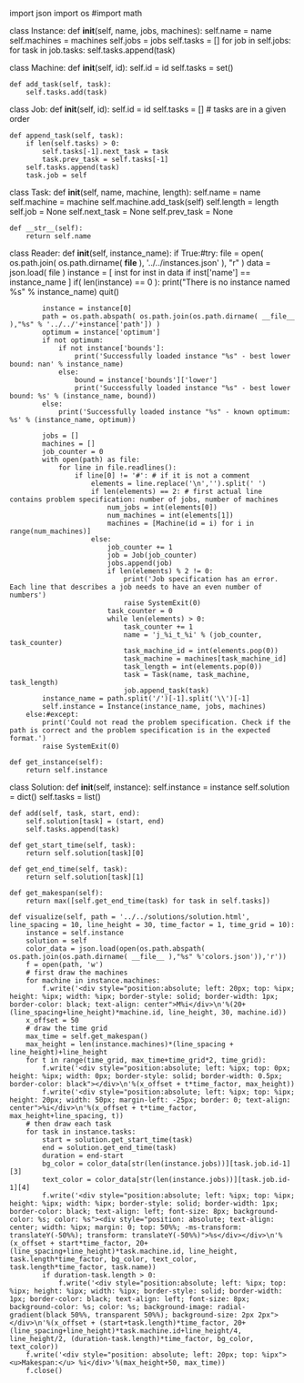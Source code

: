 import json
import os
#import math

class Instance:
    def __init__(self, name, jobs, machines):
        self.name = name
        self.machines = machines
        self.jobs = jobs
        self.tasks = []
        for job in self.jobs:
            for task in job.tasks:
                self.tasks.append(task)

class Machine:
    def __init__(self, id):
        self.id = id
        self.tasks = set()
    
    def add_task(self, task):
        self.tasks.add(task)

class Job:
    def __init__(self, id):
        self.id = id
        self.tasks = [] # tasks are in a given order
        
    def append_task(self, task):
        if len(self.tasks) > 0:
            self.tasks[-1].next_task = task
            task.prev_task = self.tasks[-1]
        self.tasks.append(task)
        task.job = self

class Task:
    def __init__(self, name, machine, length):
        self.name = name
        self.machine = machine
        self.machine.add_task(self)
        self.length = length
        self.job = None
        self.next_task = None
        self.prev_task = None
    
    def __str__(self):
        return self.name
        
class Reader:
    def __init__(self, instance_name):
        if True:#try:
            file = open( os.path.join( os.path.dirname( __file__ ), '../../instances.json' ), "r" )
            data = json.load( file )
            instance = [ inst for inst in data if inst['name'] == instance_name ]
            if( len(instance) == 0 ):
                print("There is no instance named %s" % instance_name)
                quit()

            instance = instance[0]
            path = os.path.abspath( os.path.join(os.path.dirname( __file__ ),"%s" % '../../'+instance['path']) )
            optimum = instance['optimum']
            if not optimum:
                if not instance['bounds']:
                    print('Successfully loaded instance "%s" - best lower bound: nan' % instance_name)
                else:
                    bound = instance['bounds']['lower']
                    print('Successfully loaded instance "%s" - best lower bound: %s' % (instance_name, bound))
            else:
                print('Successfully loaded instance "%s" - known optimum: %s' % (instance_name, optimum))
            
            jobs = []
            machines = []
            job_counter = 0
            with open(path) as file:
                for line in file.readlines():
                    if line[0] != '#': # if it is not a comment
                        elements = line.replace('\n','').split(' ')
                        if len(elements) == 2: # first actual line contains problem specification: number of jobs, number of machines
                            num_jobs = int(elements[0])
                            num_machines = int(elements[1])
                            machines = [Machine(id = i) for i in range(num_machines)]
                        else:
                            job_counter += 1
                            job = Job(job_counter)
                            jobs.append(job)
                            if len(elements) % 2 != 0:
                                print('Job specification has an error. Each line that describes a job needs to have an even number of numbers')
                                raise SystemExit(0)
                            task_counter = 0
                            while len(elements) > 0:
                                task_counter += 1
                                name = 'j_%i_t_%i' % (job_counter, task_counter)
                                task_machine_id = int(elements.pop(0))
                                task_machine = machines[task_machine_id]
                                task_length = int(elements.pop(0))
                                task = Task(name, task_machine, task_length)
                                job.append_task(task)
            instance_name = path.split('/')[-1].split('\\')[-1]
            self.instance = Instance(instance_name, jobs, machines)
        else:#except:
            print('Could not read the problem specification. Check if the path is correct and the problem specification is in the expected format.')
            raise SystemExit(0)
            
    def get_instance(self):
        return self.instance
        
class Solution:
    def __init__(self, instance):
        self.instance = instance
        self.solution = dict()
        self.tasks = list()
        
    def add(self, task, start, end):
        self.solution[task] = (start, end)
        self.tasks.append(task)
        
    def get_start_time(self, task):
        return self.solution[task][0]
        
    def get_end_time(self, task):
        return self.solution[task][1]
        
    def get_makespan(self):
        return max([self.get_end_time(task) for task in self.tasks])
        
    def visualize(self, path = '../../solutions/solution.html', line_spacing = 10, line_height = 30, time_factor = 1, time_grid = 10):
        instance = self.instance
        solution = self
        color_data = json.load(open(os.path.abspath( os.path.join(os.path.dirname( __file__ ),"%s" %'colors.json')),'r'))
        f = open(path, 'w')
        # first draw the machines
        for machine in instance.machines:
            f.write('<div style="position:absolute; left: 20px; top: %ipx; height: %ipx; width: %ipx; border-style: solid; border-width: 1px; border-color: black; text-align: center">M%i</div>\n'%(20+(line_spacing+line_height)*machine.id, line_height, 30, machine.id))
        x_offset = 50
        # draw the time grid
        max_time = self.get_makespan()
        max_height = len(instance.machines)*(line_spacing + line_height)+line_height
        for t in range(time_grid, max_time+time_grid*2, time_grid):
            f.write('<div style="position:absolute; left: %ipx; top: 0px; height: %ipx; width: 0px; border-style: solid; border-width: 0.5px; border-color: black"></div>\n'%(x_offset + t*time_factor, max_height))
            f.write('<div style="position:absolute; left: %ipx; top: %ipx; height: 20px; width: 50px; margin-left: -25px; border: 0; text-align: center">%i</div>\n'%(x_offset + t*time_factor, max_height+line_spacing, t))
        # then draw each task
        for task in instance.tasks:
            start = solution.get_start_time(task)
            end = solution.get_end_time(task)
            duration = end-start
            bg_color = color_data[str(len(instance.jobs))][task.job.id-1][3]
            text_color = color_data[str(len(instance.jobs))][task.job.id-1][4]
            f.write('<div style="position:absolute; left: %ipx; top: %ipx; height: %ipx; width: %ipx; border-style: solid; border-width: 1px; border-color: black; text-align: left; font-size: 8px; background-color: %s; color: %s"><div style="position: absolute; text-align: center; width: %ipx; margin: 0; top: 50%%; -ms-transform: translateY(-50%%); transform: translateY(-50%%)">%s</div></div>\n'%(x_offset + start*time_factor, 20+(line_spacing+line_height)*task.machine.id, line_height, task.length*time_factor, bg_color, text_color, task.length*time_factor, task.name))
            if duration-task.length > 0:
                f.write('<div style="position:absolute; left: %ipx; top: %ipx; height: %ipx; width: %ipx; border-style: solid; border-width: 1px; border-color: black; text-align: left; font-size: 8px; background-color: %s; color: %s; background-image: radial-gradient(black 50%%, transparent 50%%); background-size: 2px 2px"></div>\n'%(x_offset + (start+task.length)*time_factor, 20+(line_spacing+line_height)*task.machine.id+line_height/4, line_height/2, (duration-task.length)*time_factor, bg_color, text_color))
        f.write('<div style="position: absolute; left: 20px; top: %ipx"><u>Makespan:</u> %i</div>'%(max_height+50, max_time))
        f.close()